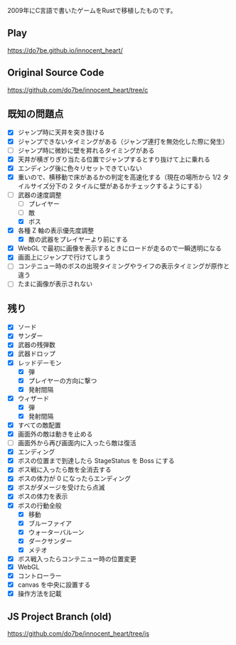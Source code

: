 2009年にC言語で書いたゲームをRustで移植したものです。

## Play

https://do7be.github.io/innocent_heart/

## Original Source Code

https://github.com/do7be/innocent_heart/tree/c

## 既知の問題点

- [x] ジャンプ時に天井を突き抜ける
- [x] ジャンプできないタイミングがある（ジャンプ連打を無効化した際に発生）
- [ ] ジャンプ時に微妙に壁を昇れるタイミングがある
- [x] 天井が横ぎりぎり当たる位置でジャンプするとすり抜けて上に乗れる
- [x] エンディング後に色々リセットできていない
- [x] 重いので、横移動で床があるかの判定を高速化する（現在の場所から 1/2 タイルサイズ分下の 2 タイルに壁があるかチェックするようにする）
- [ ] 武器の速度調整
  - [ ] プレイヤー
  - [ ] 敵
  - [x] ボス
- [x] 各種 Z 軸の表示優先度調整
  - [x] 敵の武器をプレイヤーより前にする
- [x] WebGL で最初に画像を表示するときにロードが走るので一瞬透明になる
- [x] 画面上にジャンプで行けてしまう
- [ ] コンテニュー時のボスの出現タイミングやライフの表示タイミングが原作と違う
- [ ] たまに画像が表示されない

## 残り

- [x] ソード
- [x] サンダー
- [x] 武器の残弾数
- [x] 武器ドロップ
- [x] レッドデーモン
  - [x] 弾
  - [x] プレイヤーの方向に撃つ
  - [x] 発射間隔
- [x] ウィザード
  - [x] 弾
  - [x] 発射間隔
- [x] すべての敵配置
- [x] 画面外の敵は動きを止める
- [ ] 画面外から再び画面内に入ったら敵は復活
- [x] エンディング
- [x] ボスの位置まで到達したら StageStatus を Boss にする
- [x] ボス戦に入ったら敵を全消去する
- [x] ボスの体力が 0 になったらエンディング
- [x] ボスがダメージを受けたら点滅
- [x] ボスの体力を表示
- [x] ボスの行動全般
  - [x] 移動
  - [x] ブルーファイア
  - [x] ウォーターバルーン
  - [x] ダークサンダー
  - [x] メテオ
- [x] ボス戦入ったらコンテニュー時の位置変更
- [x] WebGL
- [x] コントローラー
- [x] canvas を中央に設置する
- [x] 操作方法を記載

## JS Project Branch (old)

https://github.com/do7be/innocent_heart/tree/js

